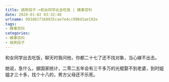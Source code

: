 ```yaml
---
title: 搞笑段子->和女同学出去吃饭 | 糗事百科
date: 2020-01-02 03:32:48
urlname: 093d81f368935cae7e4cc998d1ae192e
tags: 
- 糗事百科
categories:
- 糗事百科
- 搞笑段子
---
```

和女同学出去吃饭，聊天时我问他，你都二十七了还不找对象，当心嫁不出去。

她说，急什么，据国家统计，二零二五年会有三千多万的光棍娶不到老婆，到时姐姐才三十多，找个十八的，男方父母还不乐死。



